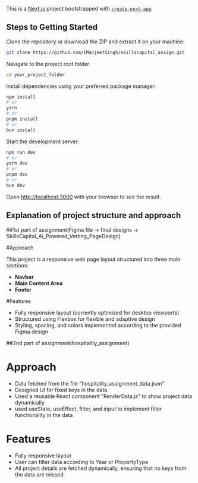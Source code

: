 This is a [Next.js](https://nextjs.org) project bootstrapped with [`create-next-app`](https://github.com/vercel/next.js/tree/canary/packages/create-next-app).

## Steps to Getting Started

Clone the repository or download the ZIP and extract it on your machine:

```bash
git clone https://github.com/1ManjeetSingh/skillscapital_assign.git
```

Navigate to the project root folder

```bash
cd your_project_folder
```

Install dependencies using your preferred package manager:

```bash
npm install
# or
yarn
# or
pnpm install
# or
bun install
```

Start the development server:

```bash
npm run dev
# or
yarn dev
# or
pnpm dev
# or
bun dev
```

Open [http://localhost:3000](http://localhost:3000) with your browser to see the result.


## Explanation of project structure and approach

##1st part of assignment(Figma file -> final designs -> SkillsCapital_Ai_Powered_Vetting_PageDesign)

#Approach

This project is a responsive web page layout structured into three main sections:

- **Navbar**
- **Main Content Area**
- **Footer**

#Features

- Fully responsive layout (currently optimized for desktop viewports)
- Structured using Flexbox for flexible and adaptive design
- Styling, spacing, and colors implemented according to the provided Figma design

##2nd part of assignment(hospitality_assignment)

# Approach

- Data fetched from the file "hospitality_assignment_data.json"
- Designed UI for fixed keys in the data.
- Used a reusable React component "RenderData.js" to show project data dynamically
- used useState, useEffect, filter, and input to implement filter functionality in the data


# Features

- Fully responsive layout
- User can filter data according to Year or PropertyType
- All project details are fetched dynamically, ensuring that no keys from the data are missed.


